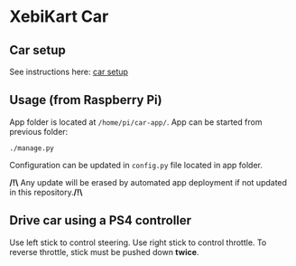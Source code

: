 # XebiKart Car

## Car setup

See instructions here: [car setup](car-setup/readme.md)

## Usage (from Raspberry Pi)

App folder is located at `/home/pi/car-app/`.
App can be started from previous folder:
```
./manage.py
```

Configuration can be updated in `config.py` file located in app folder.

**/!\\** Any update will be erased by automated app deployment if not updated in this repository.**/!\\**

## Drive car using a PS4 controller

Use left stick to control steering.
Use right stick to control throttle. To reverse throttle, stick must be pushed down **twice**.
